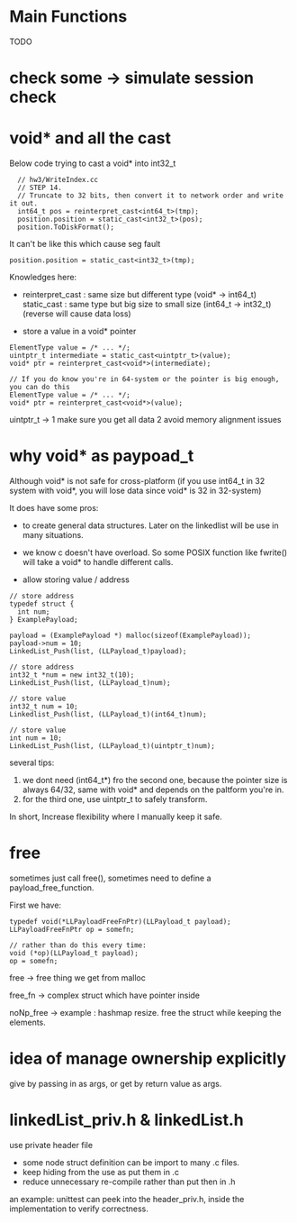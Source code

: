 # Main Functions
TODO

# check some -> simulate session check

# void* and all the cast
Below code trying to cast a void* into int32_t
```
  // hw3/WriteIndex.cc
  // STEP 14.
  // Truncate to 32 bits, then convert it to network order and write it out.
  int64_t pos = reinterpret_cast<int64_t>(tmp);
  position.position = static_cast<int32_t>(pos);
  position.ToDiskFormat();
```

It can't be like this which cause seg fault
```
position.position = static_cast<int32_t>(tmp);
```
Knowledges here:

-  reinterpret_cast : same size but different type (void* -> int64_t)
   static_cast : same type but big size to small size (int64_t -> int32_t) (reverse will cause data loss)

- store a value in a void* pointer
```
ElementType value = /* ... */;
uintptr_t intermediate = static_cast<uintptr_t>(value);
void* ptr = reinterpret_cast<void*>(intermediate);

// If you do know you're in 64-system or the pointer is big enough, you can do this
ElementType value = /* ... */;
void* ptr = reinterpret_cast<void*>(value);
```
uintptr_t -> 1 make sure you get all data 2 avoid memory alignment issues


# why void* as paypoad_t

Although void* is not safe for cross-platform (if you use int64_t in 32 system with void*, you will lose data since void* is 32 in 32-system)

It does have some pros:

- to create general data structures. Later on the linkedlist will be use in many situations.

- we know c doesn't have overload. So some POSIX function like fwrite() will take a void* to handle different calls.

- allow storing value / address
```
// store address
typedef struct {
  int num;
} ExamplePayload;

payload = (ExamplePayload *) malloc(sizeof(ExamplePayload));
payload->num = 10;
LinkedList_Push(list, (LLPayload_t)payload);

// store address
int32_t *num = new int32_t(10);
LinkedList_Push(list, (LLPayload_t)num);

// store value
int32_t num = 10;
Linkedlist_Push(list, (LLPayload_t)(int64_t)num);

// store value
int num = 10;
LinkedList_Push(list, (LLPayload_t)(uintptr_t)num);
```
several tips:

1) we dont need (int64_t*) fro the second one, because the pointer size is always 64/32, same with void* and depends on the paltform you're in.
2) for the third one, use uintptr_t to safely transform.

In short, Increase flexibility where I manually keep it safe.


# free

sometimes just call free(), sometimes need to define a payload_free_function.

First we have:
```
typedef void(*LLPayloadFreeFnPtr)(LLPayload_t payload);
LLPayloadFreeFnPtr op = somefn;

// rather than do this every time:
void (*op)(LLPayload_t payload);
op = somefn;
```

free -> free thing we get from malloc

free_fn -> complex struct which have pointer inside

noNp_free -> example : hashmap resize. free the struct while keeping the elements.

# idea of manage ownership explicitly

give by passing in as args, or get by return value as args.

# linkedList_priv.h & linkedList.h

use private header file

- some node struct definition can be import to many .c files.
- keep hiding from the use as put them in .c
- reduce unnecessary re-compile rather than put then in .h

an example: unittest can peek into the header_priv.h, inside the implementation to verify correctness.
